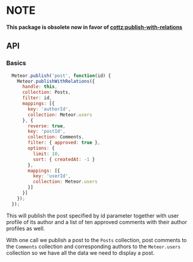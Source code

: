 # NOTE
__This package is obsolete now in favor of [cottz:publish-with-relations](https://github.com/Goluis/meteor-publish-with-relations/)__

## API

### Basics

```javascript
  Meteor.publish('post', function(id) {
    Meteor.publishWithRelations({
      handle: this,
      collection: Posts,
      filter: id,
      mappings: [{
        key: 'authorId',
        collection: Meteor.users
      }, {
        reverse: true,
        key: 'postId',
        collection: Comments,
        filter: { approved: true },
        options: {
          limit: 10,
          sort: { createdAt: -1 }
        },
        mappings: [{
          key: 'userId',
          collection: Meteor.users
        }]
      }]
    });
  });
```

This will publish the post specified by id parameter together
with user profile of its author and a list of ten approved comments
with their author profiles as well.

With one call we publish a post to the ```Posts``` collection, post
comments to the ```Comments``` collection and corresponding authors to
the ```Meteor.users``` collection so we have all the data we need to
display a post.


